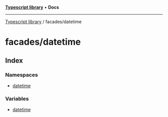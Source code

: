 [**Typescript library**](../../index.md) • **Docs**

***

[Typescript library](../../modules.md) / facades/datetime

# facades/datetime

## Index

### Namespaces

- [datetime](namespaces/datetime/index.md)

### Variables

- [datetime](variables/datetime.md)
